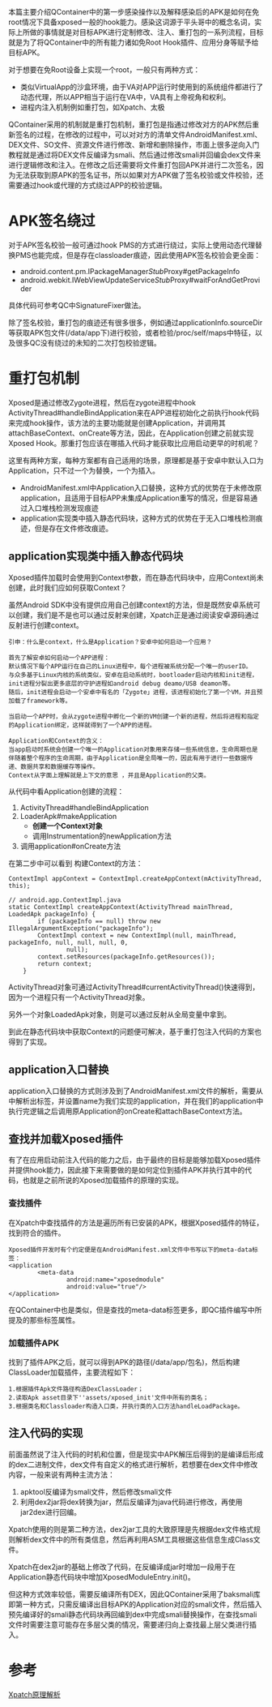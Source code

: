 本篇主要介绍QContainer中的第一步感染操作以及解释感染后的APK是如何在免root情况下具备xposed一般的hook能力。感染这词源于平头哥中的概念名词，实际上所做的事情就是对目标APK进行定制修改、注入、重打包的一系列流程，目标就是为了将QContainer中的所有能力诸如免Root Hook插件、应用分身等赋予给目标APK。

对于想要在免Root设备上实现一个root，一般只有两种方式：
- 类似VirtualApp的沙盒环境，由于VA对APP运行时使用到的系统组件都进行了动态代理，所以APP相当于运行在VA中，VA具有上帝视角和权利。
- 进程内注入机制例如重打包，如Xpatch、太极

QContainer采用的机制就是重打包机制，重打包是指通过修改对方的APK然后重新签名的过程，在修改的过程中，可以对对方的清单文件AndroidManifest.xml、DEX文件、SO文件、资源文件进行修改、新增和删除操作，市面上很多逆向入门教程就是通过将DEX文件反编译为smali、然后通过修改smali并回编会dex文件来进行逻辑修改和注入。在修改之后还需要将文件重打包回APK并进行二次签名，因为无法获取到原APK的签名证书，所以如果对方APK做了签名校验或文件校验，还需要通过hook或代理的方式绕过APP的校验逻辑。

# APK签名绕过
对于APK签名校验一般可通过hook PMS的方式进行绕过，实际上使用动态代理替换PMS也能完成，但是存在classloader痕迹，因此使用APK签名校验会更全面：
- android.content.pm.IPackageManager$Stub$Proxy#getPackageInfo
- android.webkit.IWebViewUpdateService$Stub$Proxy#waitForAndGetProvider

具体代码可参考QC中SignatureFixer做法。

除了签名校验，重打包的痕迹还有很多很多，例如通过applicationInfo.sourceDir等获取APK包文件(/data/app下)进行校验，或者检验/proc/self/maps中特征，以及很多QC没有绕过的未知的二次打包校验逻辑。

# 重打包机制
Xposed是通过修改Zygote进程，然后在zygote进程中hook ActivityThread#handleBindApplication来在APP进程初始化之前执行hook代码来完成hook操作，该方法的主要功能就是创建Application，并调用其attachBaseContext、onCreate等方法，因此，在Application创建之前就实现Xposed Hook。那重打包应该在哪插入代码才能获取比应用启动更早的时机呢？

这里有两种方案，每种方案都有自己适用的场景，原理都是基于安卓中默认入口为Application，只不过一个为替换，一个为插入。
- AndroidManifest.xml中Application入口替换，这种方式的优势在于未修改原application，且适用于目标APP未集成Application重写的情况，但是容易通过入口堆栈检测发现痕迹
- application实现类中插入静态代码块，这种方式的优势在于无入口堆栈检测痕迹，但是存在文件修改痕迹。

## application实现类中插入静态代码块
Xposed插件加载时会使用到Context参数，而在静态代码块中，应用Context尚未创建，此时我们应如何获取Context？

虽然Android SDK中没有提供应用自己创建context的方法，但是既然安卓系统可以创建，我们是不是也可以通过反射来创建，Xpatch正是通过阅读安卓源码通过反射进行创建context。
```
引申：什么是context，什么是Application？安卓中如何启动一个应用？

首先了解安卓如何启动一个APP进程：
默认情况下每个APP运行在自己的Linux进程中，每个进程被系统分配一个唯一的userID。
与众多基于Linux内核的系统类似，安卓在启动系统时，bootloader启动内核和init进程，init进程分裂出更多底层的守护进程如android debug deamo/USB deamon等。
随后，init进程会启动一个安卓中有名的「Zygote」进程，该进程初始化了第一个VM，并且预加载了framework等。

当启动一个APP时，会从zygote进程中孵化一个新的VM创建一个新的进程，然后将进程和指定的Application绑定，这样就得到了一个APP的进程。

Application和Context的含义：
当app启动时系统会创建一个唯一的Application对象用来存储一些系统信息，生命周期也是伴随着整个程序的生命周期，由于Application是全局唯一的，因此有用于进行一些数据传递、数据共享和数据缓存等操作。
Context从字面上理解就是上下文的意思 ，并且是Application的父类。
```
从代码中看Application创建的流程：
1. ActivityThread#handleBindApplication
2. LoaderApk#makeApplication
    * **创建一个Context对象**
    * 调用Instrumentation的newApplication方法
3. 调用application#onCreate方法

在第二步中可以看到 构建Context的方法：
```
ContextImpl appContext = ContextImpl.createAppContext(mActivityThread, this);

// android.app.ContextImpl.java
static ContextImpl createAppContext(ActivityThread mainThread, LoadedApk packageInfo) {
        if (packageInfo == null) throw new IllegalArgumentException("packageInfo");
        ContextImpl context = new ContextImpl(null, mainThread, packageInfo, null, null, null, 0,
                null);
        context.setResources(packageInfo.getResources());
        return context;
    }
```
ActivityThread对象可通过ActivityThread#currentActivityThread()快速得到，因为一个进程只有一个ActivityThread对象。

另外一个对象LoadedApk对象，则是可以通过反射从全局变量中拿到。

到此在静态代码块中获取Context的问题便可解决，基于重打包注入代码的方案也得到了实现。

## application入口替换
application入口替换的方式则涉及到了AndroidManifest.xml文件的解析，需要从中解析出<application>标签，并设置name为我们实现的application，并在我们的application中执行完逻辑之后调用原Application的onCreate和attachBaseContext方法。

## 查找并加载Xposed插件
有了在应用启动前注入代码的能力之后，由于最终的目标是能够加载Xposed插件并提供hook能力，因此接下来需要做的是如何定位到插件APK并执行其中的代码，也就是之前所说的Xposed加载插件的原理的实现。

### 查找插件
在Xpatch中查找插件的方法是遍历所有已安装的APK，根据Xposed插件的特征，找到符合的插件。
```
Xposed插件开发时有个约定便是在AndroidManifest.xml文件中书写以下的meta-data标签：
<application
        <meta-data
                android:name="xposedmodule"
                android:value="true"/>
</application>
```

在QContainer中也是类似，但是查找的meta-data标签更多，即QC插件编写中所提及的那些标签属性。
### 加载插件APK
找到了插件APK之后，就可以得到APK的路径(/data/app/包名)，然后构建ClassLoader加载插件，主要流程如下：
```
1.根据插件Apk文件路径构造DexClassLoader；
2.读取Apk asset目录下''assets/xposed_init'文件中所有的类名；
3.根据类名和Classloader构造入口类，并执行类的入口方法handleLoadPackage。
```

## 注入代码的实现
前面虽然说了注入代码的时机和位置，但是现实中APK解压后得到的是编译后形成的dex二进制文件，dex文件有自定义的格式进行解析，若想要在dex文件中修改内容，一般来说有两种主流方法：
1. apktool反编译为smali文件，然后修改smali文件
2. 利用dex2jar将dex转换为jar，然后反编译为java代码进行修改，再使用jar2dex进行回编。

Xpatch使用的则是第二种方法，dex2jar工具的大致原理是先根据dex文件格式规则解析dex文件中的所有类信息，然后再利用ASM工具根据这些信息生成Class文件。

Xpatch在dex2jar的基础上修改了代码，在反编译成jar时增加一段用于在Application静态代码块中增加XposedModuleEntry.init()。

但这种方式效率较低，需要反编译所有DEX，因此QContainer采用了baksmali库即第一种方式，只需反编译出目标APK的Application对应的smali文件，然后插入预先编译好的smali静态代码块再回编到dex中完成smali替换操作，在查找smali文件时需要注意可能存在多层父类的情况，需要递归向上查找最上层父类进行插入。

# 参考
[Xpatch原理解析](https://bbs.pediy.com/thread-253484.htm)